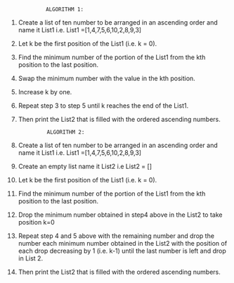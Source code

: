 				ALGORITHM 1:
1. Create a list of ten number to be arranged in an ascending order and name it List1
   	i.e. List1 =[1,4,7,5,6,10,2,8,9,3]
2. Let k be the first position of the List1 (i.e. k = 0).
3. Find the minimum number of the portion of the List1 from the kth
   position to the last position.
4. Swap the minimum number with the value in the kth position.
5. Increase k by one.
6. Repeat step 3 to step 5 until k reaches the end of the List1.
7. Then print the List2 that is filled with the ordered ascending numbers.


				ALGORITHM 2:

1. Create a list of ten number to be arranged in an ascending order and name it List1
   	i.e. List1 =[1,4,7,5,6,10,2,8,9,3]
2. Create an empty list name it List2
	i.e List2 = []
3. Let k be the first position of the List1 (i.e. k = 0).
4. Find the minimum number of the portion of the List1 from the kth
   position to the last position.
5. Drop the minimum number obtained in step4 above in the List2 to take position k=0
6. Repeat step 4 and 5 above with the remaining number and drop the number each minimum number obtained in the
   List2 with the position of each drop decreasing by 1 (i.e. k-1) until the last number is left and drop in List 2.
7. Then print the List2 that is filled with the ordered ascending numbers.




